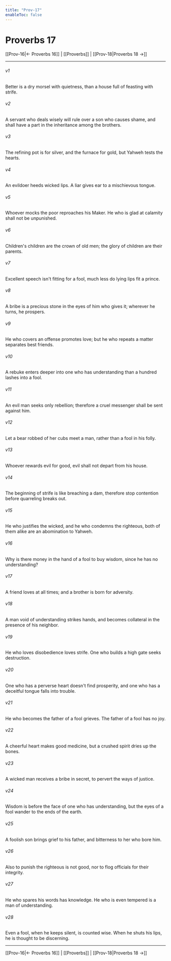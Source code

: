 ```yaml
---
title: "Prov-17"
enableToc: false
---
```

# Proverbs 17

[[Prov-16|← Proverbs 16]] | [[Proverbs]] | [[Prov-18|Proverbs 18 →]]
***



###### v1 
Better is a dry morsel with quietness, than a house full of feasting with strife. 

###### v2 
A servant who deals wisely will rule over a son who causes shame, and shall have a part in the inheritance among the brothers. 

###### v3 
The refining pot is for silver, and the furnace for gold, but Yahweh tests the hearts. 

###### v4 
An evildoer heeds wicked lips. A liar gives ear to a mischievous tongue. 

###### v5 
Whoever mocks the poor reproaches his Maker. He who is glad at calamity shall not be unpunished. 

###### v6 
Children's children are the crown of old men; the glory of children are their parents. 

###### v7 
Excellent speech isn't fitting for a fool, much less do lying lips fit a prince. 

###### v8 
A bribe is a precious stone in the eyes of him who gives it; wherever he turns, he prospers. 

###### v9 
He who covers an offense promotes love; but he who repeats a matter separates best friends. 

###### v10 
A rebuke enters deeper into one who has understanding than a hundred lashes into a fool. 

###### v11 
An evil man seeks only rebellion; therefore a cruel messenger shall be sent against him. 

###### v12 
Let a bear robbed of her cubs meet a man, rather than a fool in his folly. 

###### v13 
Whoever rewards evil for good, evil shall not depart from his house. 

###### v14 
The beginning of strife is like breaching a dam, therefore stop contention before quarreling breaks out. 

###### v15 
He who justifies the wicked, and he who condemns the righteous, both of them alike are an abomination to Yahweh. 

###### v16 
Why is there money in the hand of a fool to buy wisdom, since he has no understanding? 

###### v17 
A friend loves at all times; and a brother is born for adversity. 

###### v18 
A man void of understanding strikes hands, and becomes collateral in the presence of his neighbor. 

###### v19 
He who loves disobedience loves strife. One who builds a high gate seeks destruction. 

###### v20 
One who has a perverse heart doesn't find prosperity, and one who has a deceitful tongue falls into trouble. 

###### v21 
He who becomes the father of a fool grieves. The father of a fool has no joy. 

###### v22 
A cheerful heart makes good medicine, but a crushed spirit dries up the bones. 

###### v23 
A wicked man receives a bribe in secret, to pervert the ways of justice. 

###### v24 
Wisdom is before the face of one who has understanding, but the eyes of a fool wander to the ends of the earth. 

###### v25 
A foolish son brings grief to his father, and bitterness to her who bore him. 

###### v26 
Also to punish the righteous is not good, nor to flog officials for their integrity. 

###### v27 
He who spares his words has knowledge. He who is even tempered is a man of understanding. 

###### v28 
Even a fool, when he keeps silent, is counted wise. When he shuts his lips, he is thought to be discerning.

***
[[Prov-16|← Proverbs 16]] | [[Proverbs]] | [[Prov-18|Proverbs 18 →]]
